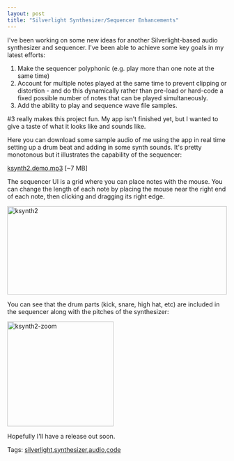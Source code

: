 ```yaml
---
layout: post
title: "Silverlight Synthesizer/Sequencer Enhancements"
---
```


<p>I've been working on some new ideas for another Silverlight-based audio synthesizer and sequencer.  I've been able to achieve some key goals in my latest efforts:</p>
  
<ol>   
<li>Make the sequencer polyphonic (e.g. play more than one note at the same time) </li>    
<li>Account for multiple notes played at the same time to prevent clipping or distortion - and do this dynamically rather than pre-load or hard-code a fixed possible number of notes that can be played simultaneously. </li>    
<li>Add the ability to play and sequence wave file samples. </li> 
</ol>  
<p>#3 really makes this project fun.  My app isn't finished yet, but I wanted to give a taste of what it looks like and sounds like.  </p>
  
<p>Here you can download some sample audio of me using the app in real time setting up a drum beat and adding in some synth sounds.  It's pretty monotonous but it illustrates the capability of the sequencer: </p>
  
<p><a href="http://www.kindohm.com/files/ksynth2.demo.mp3" target="_blank">ksynth2.demo.mp3</a> [~7 MB]</p>
  
<p>The sequencer UI is a grid where you can place notes with the mouse.  You can change the length of each note by placing the mouse near the right end of each note, then clicking and dragging its right edge.</p>
  
<p><a href="http://www.kindohm.com/LocalImages/posts/SilverlightSynthesizerSequencerEnhanceme_26C/ksynth2.png"><img style="border-right-width: 0px; display: inline; border-top-width: 0px; border-bottom-width: 0px; border-left-width: 0px" title="ksynth2" border="0" alt="ksynth2" src="http://www.kindohm.com/LocalImages/posts/SilverlightSynthesizerSequencerEnhanceme_26C/ksynth2_thumb.png" width="504" height="203" /></a> </p>
  
<p>You can see that the drum parts (kick, snare, high hat, etc) are included in the sequencer along with the pitches of the synthesizer:</p>
  
<p><a href="http://www.kindohm.com/LocalImages/posts/SilverlightSynthesizerSequencerEnhanceme_26C/ksynth2zoom.png"><img style="border-right-width: 0px; display: inline; border-top-width: 0px; border-bottom-width: 0px; border-left-width: 0px" title="ksynth2-zoom" border="0" alt="ksynth2-zoom" src="http://www.kindohm.com/LocalImages/posts/SilverlightSynthesizerSequencerEnhanceme_26C/ksynth2zoom_thumb.png" width="244" height="241" /></a> </p>
  
<p>Hopefully I'll have a release out soon.</p>
  
<div id="scid:0767317B-992E-4b12-91E0-4F059A8CECA8:b4a52512-120c-45ea-be04-773b18cda079" class="tags">Tags: <a href="http://technorati.com/tags/silverlight" rel="tag">silverlight</a>,<a href="http://technorati.com/tags/synthesizer" rel="tag">synthesizer</a>,<a href="http://technorati.com/tags/audio" rel="tag">audio</a>,<a href="http://technorati.com/tags/code" rel="tag">code</a></div> 
